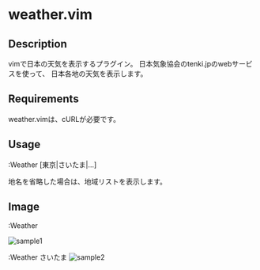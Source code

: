 weather.vim
===========

Description
-----------
vimで日本の天気を表示するプラグイン。
日本気象協会のtenki.jpのwebサービスを使って、
日本各地の天気を表示します。

Requirements
------------
weather.vimは、cURLが必要です。

Usage
-----
  :Weather [東京|さいたま|...]

地名を省略した場合は、地域リストを表示します。

Image
-----
:Weather

![sample1](http://yuratomo.up.seesaa.net/image/weather-vim2-thumbnail1.PNG ":Weather")

:Weather さいたま
![sample2](http://yuratomo.up.seesaa.net/image/weather-vim2-thumbnail2.PNG ":Weather さいたま")


